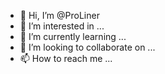 - 👋 Hi, I’m @ProLiner
- 👀 I’m interested in ...
- 🌱 I’m currently learning ...
- 💞️ I’m looking to collaborate on ...
- 📫 How to reach me ...

<!---
ProLiner/ProLiner is a ✨ special ✨ repository because its `README.md` (this file) appears on your GitHub profile.
You can click the Preview link to take a look at your changes.
--->

